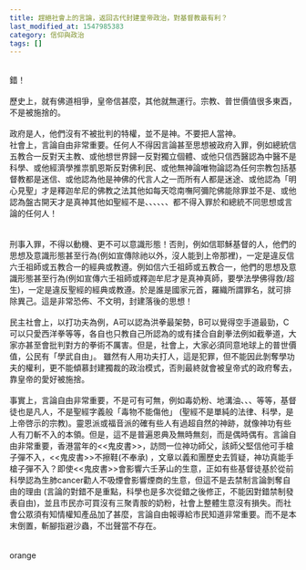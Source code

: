 ```yaml
---
title: 趕絕社會上的言論，返回古代封建皇帝政治，對基督教最有利？
last_modified_at: 1547985383
category: 信仰與政治
tags: []
---
```


 <br> 錯！<br><br> 歷史上，就有佛道相爭，皇帝信甚麼，其他就無運行。宗教、普世價值很多東酉，不是被施捨的。<br><br> 政府是人，他們沒有不被批判的特權，並不是神。不要把人當神。<!--more--><br>社會上，言論自由非常重要。任何人不得因言論甚至思想被政府入罪，例如總統信五教合一反對天主教、或他想世界歸一反對獨立個體、或他只信西醫認為中醫不是科學、或他經濟學推祟凱恩斯反對佛利民、或他無神論唯物論認為任何宗教包括基督教都是迷信、或他認為他是神佛的代言人之一而所有人都是迷途、或他認為「明心見聖」才是釋迦牟尼的佛教之法其他如每天唸南嘸阿彌陀佛能除罪並不是、或他認為盤古開天才是真神其他如聖經不是、、、、、、都不得入罪於和總統不同思想或言論的任何人！<br><br><br>刑事入罪，不得以動機、更不可以意識形態！否則，例如信耶穌基督的人，他們的思想及意識形態甚至行為(例如宣傳除祂以外，沒人能到上帝那裡)，一定是違反信六壬祖師或五教合一的經典或教遵。例如信六壬祖師或五教合一，他們的思想及意識形態甚至行為(例如宣傳六壬祖師或釋迦牟尼才是真神真師，要學法學佛得救/超生)，一定是違反聖經的經典或教遵。於是誰是國家元首，羅織所謂罪名，就可排除異己。這是非常恐佈、不文明，封建落後的思想！<br><br>民主社會上，以打功夫為例，A可以認為洪拳最架勢，B可以覺得空手道最勁，C可以只愛西洋拳等等，各自也只教自己所認為的或有揉合自創拳法例如截拳道，大家亦甚至會批判對方的拳術不厲害。但是，社會上，大家必須同意地球上的普世價值，公民有「學武自由」。 雖然有人用功夫打人，這是犯罪，但不能因此剝奪學功夫的權利，更不能傾慕封建獨裁的政治模式，否則最終就會被皇帝式的政府奪去，靠皇帝的愛好被施捨。<br><br>事實上，言論自由非常重要，不是可有可無，例如毒奶粉、地溝油、、、等等，基督徒也是凡人，不是聖經字義般「毒物不能傷他」 (聖經不是單純的法律、科學，是上帝啓示的宗教)。靈恩派或福音派的確有些人有過超自然的神跡，就像神功有些人有刀斬不入的本領。但是，這不是普遍恩典及無時無刻，而是偶時偶有。言論自由非常重要，香港當年的<<鬼皮書>>，訪問一位神功師父，該師父堅信他可手槍子彈不入，<<鬼皮書>>不擦鞋(不奉承) ，文章以義和團歷史去質疑，神功真能手槍子彈不入？即使<<鬼皮書>>會影響六壬茅山的生意，正如有些基督徒基於從前科學認為生肺cancer勸人不吸煙會影響煙商的生意，但這不是去禁制言論剝奪自由的理由 (言論的對錯不是重點，科學也是多次從錯之後修正，不能因對錯禁制發表自由)，並且市民亦可買沒有三聚青胺的奶粉，社會上整體生意沒有損失。而社會公眾須有知情權知產品加了甚麼，言論自由報導給市民知道非常重要。而不是本末倒置，斬腳指避沙蟲，不岀聲當不存在。<br><br><br>orange<br>
